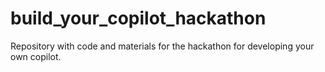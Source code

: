 # build_your_copilot_hackathon
Repository with code and materials for the hackathon for developing your own copilot. 
